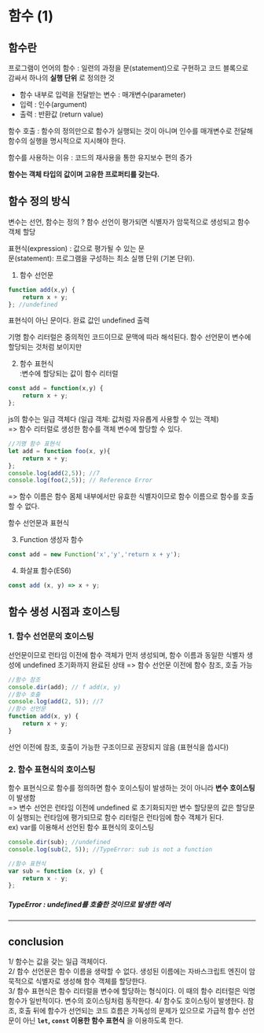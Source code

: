 # 함수 (1)
## 함수란
프로그램이 언어의 함수 : 일련의 과정을 문(statement)으로 구현하고 코드 블록으로 감싸서 하나의 __실행 단위__ 로 정의한 것

- 함수 내부로 입력을 전달받는 변수 : 매개변수(parameter)
- 입력 : 인수(argument)
- 출력 : 반환값 (return value)

함수 호출 : 
함수의 정의만으로 함수가 실행되는 것이 아니며 
인수를 매개변수로 전달해 함수의 실행을 명시적으로 지시해야 한다.

함수를 사용하는 이유 : 코드의 재사용을 통한 유지보수 편의 증가

__함수는 객체 타입의 값이며 고유한 프로퍼티를 갖는다.__  

## 함수 정의 방식
변수는 선언, 함수는 정의 ? 함수 선언이 평가되면 식별자가 암묵적으로 생성되고 함수 객체 할당 

표현식(expression) : 값으로 평가될 수 있는 문  
문(statement): 프로그램을 구성하는 최소 실행 단위 (기본 단위). 

1. 함수 선언문 
```js
function add(x,y) {
    return x + y;
}; //undefined 
```  
표현식이 아닌 문이다. 완료 값인 undefined 출력

기명 함수 리터럴은 중의적인 코드이므로 문맥에 따라 해석된다. 
함수 선언문이 변수에 할당되는 것처럼 보이지만 

2. 함수 표현식  
:변수에 할당되는 값이 함수 리터럴 
``` js
const add = function(x,y) {
    return x + y;
};
```
js의 함수는 일급 객체다 (일급 객체: 값처럼 자유롭게 사용할 수 있는 객체)  
=> 함수 리터럴로 생성한 함수를 객체 변수에 할당할 수 있다.

``` js
//기명 함수 표현식
let add = function foo(x, y){
    return x + y;
};
console.log(add(2,5)); //7
console.log(foo(2,5)); // Reference Error
```

=> 함수 이름은 함수 몸체 내부에서만 유효한 식별자이므로 함수 이름으로 함수를 호출할 수 없다. 

함수 선언문과 표현식 

3. Function 생성자 함수
``` js
const add = new Function('x','y','return x + y');
```
4. 화살표 함수(ES6) 
``` js
const add (x, y) => x + y; 
```


## 함수 생성 시점과 호이스팅
### 1. 함수 선언문의 호이스팅 
선언문이므로 런타임 이전에 함수 객체가 먼저 생성되며, 함수 이름과 동일한 식별자 생성에 undefined 초기화까지 완료된 상태 => 함수 선언문 이전에 함수 참조, 호출 가능 

```js
//함수 참조
console.dir(add); // f add(x, y)
//함수 호출
console.log(add(2, 5)); //7
//함수 선언문
function add(x, y) {
    return x + y; 
} 
```

선언 이전에 참조, 호출이 가능한 구조이므로 권장되지 않음 (표현식을 씁시다)

### 2. 함수 표현식의 호이스팅

함수 표현식으로 함수를 정의하면 함수 호이스팅이 발생하는 것이 아니라 __변수 호이스팅__ 이 발생함  
=> 변수 선언은 런타임 이전에 undefined 로 초기화되지만 변수 할당문의 값은 할당문이 실행되는 런타임에 평가되므로 함수 리터럴은 런타임에 함수 객체가 된다.  
ex) var를 이용해서 선언된 함수 표현식의  호이스팅 
```js
console.dir(sub); //undefined
console.log(sub(2, 5)); //TypeError: sub is not a function

//함수 표현식
var sub = function (x, y) {
    return x - y;
};
```
##### TypeError : undefined를 호출한 것이므로 발생한 에러 

* * * 

## conclusion  
1/ 함수는 값을 갖는 일급 객체이다.  
2/ 함수 선언문은 함수 이름을 생략할 수 없다. 생성된 이름에는 자바스크립트 엔진이 암묵적으로 식별자로 생성해 함수 객체를 할당한다.  
3/ 함수 표현식은 함수 리터럴을 변수에 할당하는 형식이다. 이 때의 함수 리터럴은 익명함수가 일반적이다. 변수의 호이스팅처럼 동작한다. 
4/ 함수도 호이스팅이 발생한다. 참조, 호출 뒤에 함수가 선언되는 코드 흐름은 가독성의 문제가 있으므로 가급적 함수 선언문이 아닌 __`let`, `const` 이용한 함수 표현식__ 을 이용하도록 한다. 
